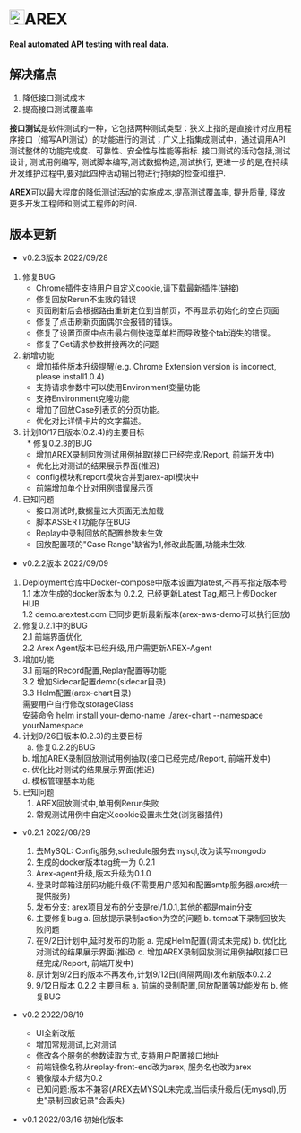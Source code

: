 # <img src="https://avatars.githubusercontent.com/u/103105168?s=200&v=4" alt="Arex Icon" width="27" height=""/>AREX  
**Real automated API testing with real data.**   

## 解决痛点  
1. 降低接口测试成本
2. 提高接口测试覆盖率  

**接口测试**是软件测试的一种，它包括两种测试类型：狭义上指的是直接针对应用程序接口（缩写API测试）的功能进行的测试；广义上指集成测试中，通过调用API测试整体的功能完成度、可靠性、安全性与性能等指标. 接口测试的活动包括,测试设计, 测试用例编写, 测试脚本编写,测试数据构造,测试执行, 更进一步的是,在持续开发维护过程中,要对此四种活动输出物进行持续的检查和维护. 
  
**AREX**可以最大程度的降低测试活动的实施成本,提高测试覆盖率, 提升质量, 释放更多开发工程师和测试工程师的时间.
  
## 版本更新

* v0.2.3版本 2022/09/28   
1. 修复BUG  
   * Chrome插件支持用户自定义cookie,请下载最新插件([链接](https://github.com/arextest/arex-chrome-extension/releases))
   * 修复回放Rerun不生效的错误
   * 页面刷新后会根据路由重新定位到当前页，不再显示初始化的空白页面
   * 修复了点击刷新页面偶尔会报错的错误。
   * 修复了设置页面中点击最右侧快速菜单栏而导致整个tab消失的错误。
   * 修复了Get请求参数拼接两次的问题
2. 新增功能
   * 增加插件版本升级提醒(e.g. Chrome Extension version is incorrect, please install1.0.4)
   * 支持请求参数中可以使用Environment变量功能
   * 支持Environment克隆功能
   * 增加了回放Case列表页的分页功能。
   * 优化对比详情卡片的文字描述。
3. 计划10/17日版本(0.2.4)的主要目标  
   * 修复0.2.3的BUG  
   * 增加AREX录制回放测试用例抽取(接口已经完成/Report, 前端开发中)  
   * 优化比对测试的结果展示界面(推迟)  
   * config模块和report模块合并到arex-api模块中
   * 前端增加单个比对用例错误展示页
4. 已知问题  
	* 接口测试时,数据量过大页面无法加载
   * 脚本ASSERT功能存在BUG
   * Replay中录制回放的配置参数未生效
	* 回放配置项的"Case Range"缺省为1,修改此配置,功能未生效.

* v0.2.2版本 2022/09/09  
1. Deployment仓库中Docker-compose中版本设置为latest,不再写指定版本号  
   1.1 本次生成的docker版本为 0.2.2, 已经更新Latest Tag,都已上传Docker HUB  
   1.2 demo.arextest.com 已同步更新最新版本(arex-aws-demo可以执行回放)  
2. 修复0.2.1中的BUG  
   2.1 前端界面优化  
   2.2 Arex Agent版本已经升级,用户需更新AREX-Agent  
3. 增加功能  
   3.1 前端的Record配置,Replay配置等功能  
   3.2 增加Sidecar配置demo(sidecar目录)  
   3.3 Helm配置(arex-chart目录)  
   需要用户自行修改storageClass  
   安装命令 helm install your-demo-name ./arex-chart  --namespace yourNamespace  
4. 计划9/26日版本(0.2.3)的主要目标  
   a. 修复0.2.2的BUG  
   b. 增加AREX录制回放测试用例抽取(接口已经完成/Report, 前端开发中)  
   c. 优化比对测试的结果展示界面(推迟)  
   d. 模板管理基本功能
5. 已知问题  
	1. AREX回放测试中,单用例Rerun失败  
	2. 常规测试用例中自定义cookie设置未生效(浏览器插件)  

* v0.2.1 2022/08/29
	1. 去MySQL: Config服务,schedule服务去mysql,改为读写mongodb
	2. 生成的docker版本tag统一为 0.2.1
	3. Arex-agent升级,版本升级为0.1.0
	4. 登录时邮箱注册码功能升级(不需要用户感知和配置smtp服务器,arex统一提供服务)
	5. 发布分支: arex项目发布的分支是rel/1.0.1,其他的都是main分支
	6. 主要修复bug
		a. 回放提示录制action为空的问题
		b. tomcat下录制回放失败问题
	7. 在9/2日计划中,延时发布的功能
		a. 完成Helm配置(调试未完成)
		b. 优化比对测试的结果展示界面(推迟)
		c. 增加AREX录制回放测试用例抽取(接口已经完成/Report, 前端开发中)
	8. 原计划9/2日的版本不再发布,计划9/12日(间隔两周)发布新版本0.2.2
	9. 9/12日版本 0.2.2 主要目标
		a. 前端的录制配置,回放配置等功能发布
		b. 修复BUG

* v0.2 2022/08/19
    * UI全新改版
    * 增加常规测试,比对测试
    * 修改各个服务的参数读取方式,支持用户配置接口地址
    * 前端镜像名称从replay-front-end改为arex, 服务名也改为arex
    * 镜像版本升级为0.2
    * 已知问题:版本不兼容(AREX去MYSQL未完成,当后续升级后(无mysql),历史"录制回放记录"会丢失)

* v0.1 2022/03/16 初始化版本